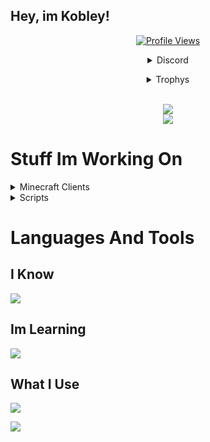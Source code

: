 ## Hey, im Kobley!

<a href="https://github.com/Kobley">
  <p align="center">
    <img src="https://komarev.com/ghpvc/?username=Kobley" alt="Profile Views">
    <br>
  </p>
</a>
<p align="center">
  <details align="center">
    <summary>Discord</summary>
    <img src="https://discord.c99.nl/widget/theme-1/862491763377569823.png" />
  </details>
</p>

<details align="center">
  <summary>Trophys</summary>
  <img src="https://github-profile-trophy.vercel.app/?username=Kobley&theme=nord&margin-w=15&margin-h=1&column=6" />
</details>
  
<br />

<p align="center">
  <img src="https://github-readme-stats.vercel.app/api/top-langs/?username=kobley&show_icons=true&theme=dark" /> 
  <br />
  <img src="https://github-readme-stats.vercel.app/api/?username=Kobley&title_color=4F8CC9&text_color=9f9f9f&show_icons=true&bg_color=00000000&hide_border=true&icon_color=4F8CC9&hide_title=true&count_private=true" />
</p>

# Stuff Im Working On

<details>
<summary>Minecraft Clients</summary>
- RetardWare (discontinued)
<br />
- BozoWare (discontinued temporarily)
<br /> 
- Sleek (gone)
</details>

<details>
<summary>Scripts</summary>
- Neverlose Bozo.lua (nl sub gone!)
<br />
- Mercury Roblox Hub Lua (no motivation but might start again soon)
</details>

# Languages And Tools

## I Know
<img src="https://readme-typing-svg.herokuapp.com?size=38&duration=2000&color=ffffff&lines=python;javascript;lua;java;c%2B%2B;c%23;c;%26+more" />

## Im Learning
<img src="https://readme-typing-svg.herokuapp.com?size=38&duration=2000&color=ffffff&lines=go;rust;c%2B%2B;c;ASM (intel);%26+more" />

## What I Use
<img src="https://readme-typing-svg.herokuapp.com?size=38&duration=2000&color=ffffff&lines=Intelij Idea;Visual Studio and Visual Studio Code;NeoVim;Eclipse (neon,latest);Electron;%26+more" />


<p><img align="center" src="https://raw.githubusercontent.com/catppuccin/catppuccin/dev/assets/footers/gray0_ctp_on_line.svg?sanitize=true"/></p>
